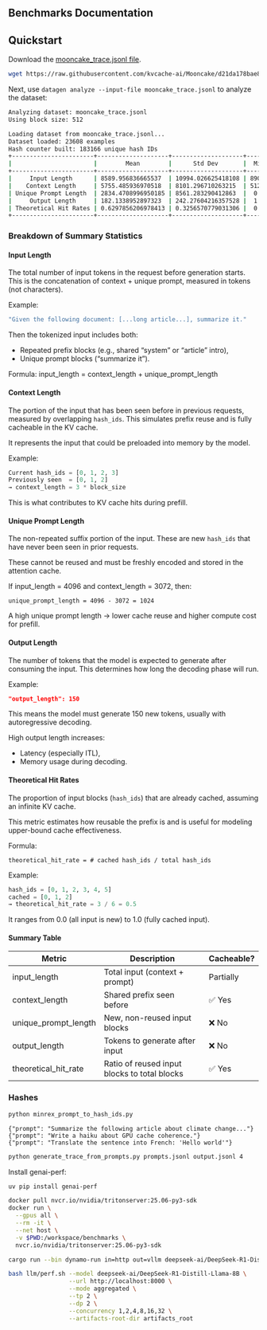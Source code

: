 Benchmarks Documentation
-------------------------

## Quickstart

Download the [mooncake_trace.jsonl file](https://github.com/kvcache-ai/Mooncake/blob/d21da178bae8db9651cf18a76824c084145fc725/mooncake_trace.jsonl).

```bash
wget https://raw.githubusercontent.com/kvcache-ai/Mooncake/d21da178bae8db9651cf18a76824c084145fc725/mooncake_trace.jsonl
```

Next, use `datagen analyze --input-file mooncake_trace.jsonl` to analyze the dataset:

```bash
Analyzing dataset: mooncake_trace.jsonl
Using block size: 512

Loading dataset from mooncake_trace.jsonl...
Dataset loaded: 23608 examples
Hash counter built: 183166 unique hash IDs
+-----------------------+--------------------+--------------------+-------+--------+--------+--------------------+----------+
|                       |        Mean        |      Std Dev       |  Min  |  P25   | Median |        P75         |   Max    |
+-----------------------+--------------------+--------------------+-------+--------+--------+--------------------+----------+
|     Input Length      | 8589.956836665537  | 10994.026625418108 | 890.0 | 3227.0 | 6345.0 |       7470.0       | 125546.0 |
|    Context Length     | 5755.485936970518  | 8101.296710263215  | 512.0 | 2048.0 | 6144.0 |       6144.0       | 122368.0 |
| Unique Prompt Length  | 2834.4708996950185 | 8561.283290412863  |  0.0  | 266.0  | 560.0  |       1103.0       | 125034.0 |
|     Output Length     | 182.1338952897323  | 242.27604216357528 |  1.0  |  13.0  |  30.0  |       356.0        |  2000.0  |
| Theoretical Hit Rates | 0.6297856206978413 | 0.3256570779031306 |  0.0  |  0.36  |  0.75  | 0.9230769230769231 |   1.0    |
+-----------------------+--------------------+--------------------+-------+--------+--------+--------------------+----------+
```

### Breakdown of Summary Statistics

#### Input Length

The total number of input tokens in the request before generation starts. This is the concatenation of context + unique prompt, measured in tokens (not characters).

Example:

```bash
"Given the following document: [...long article...], summarize it."
```

Then the tokenized input includes both:
- Repeated prefix blocks (e.g., shared “system” or “article” intro),
- Unique prompt blocks (“summarize it”).

Formula: input_length = context_length + unique_prompt_length

#### Context Length

The portion of the input that has been seen before in previous requests, measured by overlapping `hash_ids`. This simulates prefix reuse and is fully cacheable in the KV cache.

It represents the input that could be preloaded into memory by the model.

Example:

```python
Current hash_ids = [0, 1, 2, 3]
Previously seen  = [0, 1, 2]
→ context_length = 3 * block_size
```

This is what contributes to KV cache hits during prefill.

#### Unique Prompt Length

The non-repeated suffix portion of the input. These are new `hash_ids` that have never been seen in prior requests.

These cannot be reused and must be freshly encoded and stored in the attention cache.

If input_length = 4096 and context_length = 3072, then:

```
unique_prompt_length = 4096 - 3072 = 1024
```

A high unique prompt length → lower cache reuse and higher compute cost for prefill.

#### Output Length

The number of tokens that the model is expected to generate after consuming the input. This determines how long the decoding phase will run.

Example:

```json
"output_length": 150
```

This means the model must generate 150 new tokens, usually with autoregressive decoding.

High output length increases:
- Latency (especially ITL),
- Memory usage during decoding.

#### Theoretical Hit Rates

The proportion of input blocks (`hash_ids`) that are already cached, assuming an infinite KV cache.

This metric estimates how reusable the prefix is and is useful for modeling upper-bound cache effectiveness.

Formula:

```
theoretical_hit_rate = # cached hash_ids / total hash_ids
```

Example:

```python
hash_ids = [0, 1, 2, 3, 4, 5]
cached = [0, 1, 2]
→ theoretical_hit_rate = 3 / 6 = 0.5
```

It ranges from 0.0 (all input is new) to 1.0 (fully cached input).

#### Summary Table

| Metric                  | Description                                            | Cacheable? |
|------------------------|--------------------------------------------------------|------------|
| input_length            | Total input (context + prompt)                        | Partially  |
| context_length          | Shared prefix seen before                            | ✅ Yes     |
| unique_prompt_length    | New, non-reused input blocks                          | ❌ No      |
| output_length           | Tokens to generate after input                        | ❌ No      |
| theoretical_hit_rate    | Ratio of reused input blocks to total blocks          | ✅ Yes     |

### Hashes

```bash
python minrex_prompt_to_hash_ids.py
```

```jsonl
{"prompt": "Summarize the following article about climate change..."}
{"prompt": "Write a haiku about GPU cache coherence."}
{"prompt": "Translate the sentence into French: 'Hello world'"}
```

```bash
python generate_trace_from_prompts.py prompts.jsonl output.jsonl 4
```


Install genai-perf:

```bash
uv pip install genai-perf
```

```bash
docker pull nvcr.io/nvidia/tritonserver:25.06-py3-sdk
docker run \
  --gpus all \
  --rm -it \
  --net host \
  -v $PWD:/workspace/benchmarks \
  nvcr.io/nvidia/tritonserver:25.06-py3-sdk
```

```bash
cargo run --bin dynamo-run in=http out=vllm deepseek-ai/DeepSeek-R1-Distill-Llama-8B
```

```bash
bash llm/perf.sh --model deepseek-ai/DeepSeek-R1-Distill-Llama-8B \
                 --url http://localhost:8000 \
                 --mode aggregated \
                 --tp 2 \
                 --dp 2 \
                 --concurrency 1,2,4,8,16,32 \
                 --artifacts-root-dir artifacts_root
```

